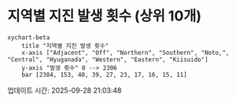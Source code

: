 # 지역별 지진 발생 횟수 (상위 10개)

```mermaid
xychart-beta
    title "지역별 지진 발생 횟수"
    x-axis ["Adjacent", "Off", "Northern", "Southern", "Noto,", "Central", "Hyuganada", "Western", "Eastern", "Kiisuido"]
    y-axis "발생 횟수" 0 --> 2306
    bar [2304, 153, 40, 39, 27, 23, 17, 16, 15, 11]
```

업데이트 시간: 2025-09-28 21:03:48
